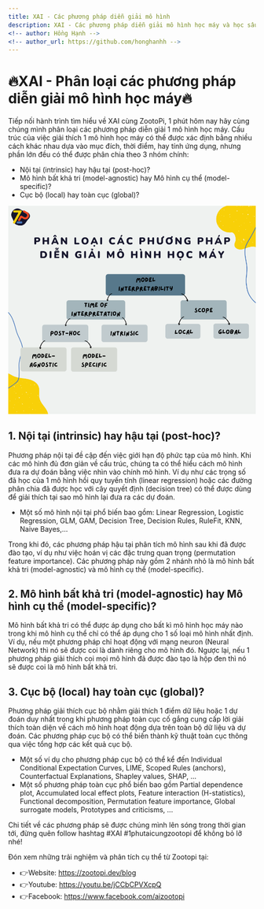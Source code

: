 ```yaml
---
title: XAI - Các phương pháp diễn giải mô hình
description: XAI - Các phương pháp diễn giải mô hình học máy và học sâu
<!-- author: Hồng Hạnh -->
<!-- author_url: https://github.com/honghanhh -->
---
```


# 🔥XAI - Phân loại các phương pháp diễn giải mô hình học máy🔥

Tiếp nối hành trình tìm hiểu về XAI cùng ZootoPi, 1 phút hôm nay hãy cùng chúng mình phân loại các phương pháp diễn giải 1 mô hình học máy. Cấu trúc của việc giải thích 1 mô hình học máy có thể được xác định bằng nhiều cách khác nhau dựa vào mục đích, thời điểm, hay tính ứng dụng, nhưng phần lớn đều có thể được phân chia theo 3 nhóm chính:

- Nội tại (intrinsic) hay hậu tại (post-hoc)?
- Mô hình bất khả tri (model-agnostic) hay Mô hình cụ thể (model-specific)?
- Cục bộ (local) hay toàn cục (global)?

![Explanable AI](img/xai_interpretability.png)

<!--truncate-->

## 1. Nội tại (intrinsic) hay hậu tại (post-hoc)?

Phương pháp nội tại đề cập đến việc giới hạn độ phức tạp của mô hình. Khi các mô hình đủ đơn giản về cấu trúc, chúng ta có thể hiểu cách mô hình đưa ra dự đoán bằng việc nhìn vào chính mô hình. Ví dụ như các trọng số đã học của 1 mô hình hồi quy tuyến tính (linear regression) hoặc các đường phân chia đã được học với cây quyết định (decision tree) có thể được dùng để giải thích tại sao mô hình lại đưa ra các dự đoán.

- Một số mô hình nội tại phổ biến bao gồm: Linear Regression, Logistic Regression, GLM, GAM, Decision Tree, Decision Rules, RuleFit, KNN, Naive Bayes,...

Trong khi đó, các phương pháp hậu tại phân tích mô hình sau khi đã được đào tạo, ví dụ như việc hoán vị các đặc trưng quan trọng (permutation feature importance). Các phương pháp này gồm 2 nhánh nhỏ là mô hình bất khả tri (model-agnostic) và mô hình cụ thể (model-specific).

## 2. Mô hình bất khả tri (model-agnostic) hay Mô hình cụ thể (model-specific)?

Mô hình bất khả tri có thể được áp dụng cho bất kì mô hình học máy nào trong khi mô hình cụ thể chỉ có thể áp dụng cho 1 số loại mô hình nhất định. Ví dụ, nếu một phương pháp chỉ hoạt động với mạng neuron (Neural Network) thì nó sẽ được coi là dành riêng cho mô hình đó. Ngược lại, nếu 1 phương pháp giải thích coi mọi mô hình đã được đào tạo là hộp đen thì nó sẽ được coi là mô hình bất khả tri.

## 3. Cục bộ (local) hay toàn cục (global)?

Phương pháp giải thích cục bộ nhằm giải thích 1 điểm dữ liệu hoặc 1 dự đoán duy nhất trong khi phương pháp toàn cục cố gắng cung cấp lời giải thích toàn diện về cách mô hình hoạt động dựa trên toàn bộ dữ liệu và dự đoán. Các phương pháp cục bộ có thể biến thành kỹ thuật toàn cục thông qua việc tổng hợp các kết quả cục bộ.

- Một số ví dụ cho phương pháp cục bộ có thể kể đến Individual Conditional Expectation Curves, LIME, Scoped Rules (anchors), Counterfactual Explanations, Shapley values, SHAP, ...
- Một số phương pháp toàn cục phổ biến bao gồm Partial dependence plot, Accumulated local effect plots, Feature interaction (H-statistics), Functional decomposition, Permutation feature importance, Global surrogate models, Prototypes and criticisms, ...

Chi tiết về các phương pháp sẽ được chúng mình lên sóng trong thời gian tới, đừng quên follow hashtag #XAI #1phutaicungzootopi để không bỏ lỡ nhé!

Đón xem những trải nghiệm và phân tích cụ thể từ Zootopi tại:

- 👉Website: https://zootopi.dev/blog
- 👉Youtube: https://youtu.be/jCCbCPVXcpQ
- 👉Facebook: https://www.facebook.com/aizootopi
